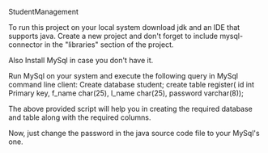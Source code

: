 StudentManagement

To run this project on your local system download jdk and an IDE that supports java.
Create a new project and don't forget to include mysql-connector in the "libraries" section of the project.

Also Install MySql in case you don't have it.

Run MySql on your system and execute the following query in MySql command line client:
Create database student;
create table register(
id int Primary key,
f_name char(25),
l_name char(25),
password varchar(8));

The above provided script will help you in creating the required database and table along with the required columns.

Now, just change the password in the java source code file to your MySql's one.
